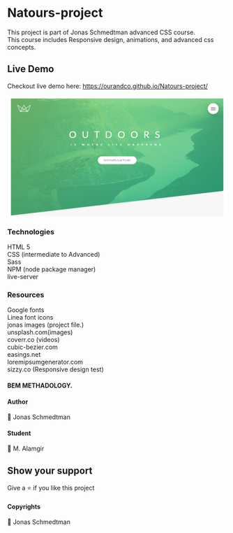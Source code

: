 # Natours-project
This project is part of Jonas Schmedtman advanced CSS course.<br/>
This course includes Responsive design, animations, and advanced css concepts. <br/>

## Live Demo
Checkout live demo here: https://ourandco.github.io/Natours-project/

![](img/shot.PNG)

### Technologies
HTML 5<br/>
CSS (intermediate to Advanced)<br/>
Sass<br/>
NPM (node package manager)<br/>
live-server<br/>
### Resources
Google fonts<br/>
Linea font icons<br />
jonas images (project file.)<br/>
unsplash.com(images)<br/>
coverr.co (videos)<br />
cubic-bezier.com<br />
easings.net<br />
loremipsumgenerator.com<br />
sizzy.co (Responsive design test) <br />

#### BEM METHADOLOGY.
#### Author
:bust_in_silhouette: Jonas Schmedtman
#### Student
:bust_in_silhouette: M. Alamgir


## Show your support

Give a ⭐️ if you like this project

#### Copyrights
:bust_in_silhouette: Jonas Schmedtman
